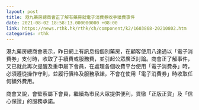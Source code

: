 ```yaml
---
layout: post
title: 港九藥房總商會正了解有藥房就電子消費券收手續費事件
date: 2021-08-02 18:58:13.000000000 +08:00
link: https://news.rthk.hk/rthk/ch/component/k2/1603868-20210802.htm
categories: rthk
---
```


港九藥房總商會表示，昨日網上有訊息指個別藥房，在顧客使用八達通以「電子消費券」支付時，收取了手續費或服務費，並引起公眾廣泛討論。商會正了解事件，又已就此再次提醒及重申屬下會員，在處理各個收費平台使用「電子消費券」時，必須遵從操作守則，並履行價格及服務承諾，不會在使用「電子消費券」時收取任何額外費用。

商會又說，會監察屬下會員，繼續為市民大眾提供便利，貫徹「正版正貨」及「信心保證」的服務承諾。
